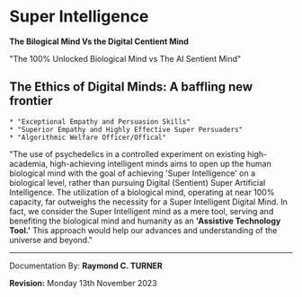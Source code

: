 # Super Intelligence


**The Bilogical Mind Vs the Digital Centient Mind**

"The 100% Unlocked Biological Mind vs The AI Sentient Mind"

## The Ethics of Digital Minds: A baffling new frontier

    * "Exceptional Empathy and Persuasion Skills"
    * "Superior Empathy and Highly Effective Super Persuaders"
    * "Algorithmic Welfare Officer/Offical"

"The use of psychedelics in a controlled experiment on existing high-academia, high-achieving intelligent minds aims to open up the human biological mind with the goal of achieving 'Super Intelligence' on a biological level, rather than pursuing Digital (Sentient) Super Artificial Intelligence. The utilization of a biological mind, operating at near 100% capacity, far outweighs the necessity for a Super Intelligent Digital Mind. In fact, we consider the Super Intelligent mind as a mere tool, serving and benefiting the biological mind and humanity as an **'Assistive Technology Tool.'** This approach would help our advances and understanding of the universe and beyond."


---

Documentation By: **Raymond C. TURNER**

**Revision:** Monday 13th November 2023
